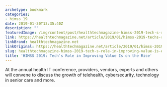 ```yaml
---
archetype: bookmark
categories:
- himss 19
date: 2019-01-30T13:35:40Z
description: ""
featuredImage: /img/content/post/healthtechmagazine-himss-2019-tech-s-role-in-improving-value-is-on-the-rise.jpg
link: https://healthtechmagazine.net/article/2019/01/himss-2019-techs-role-improving-value-rise
linkBrand: healthtechmagazine.net
linkOriginal: https://healthtechmagazine.net/article/2019/01/himss-2019-techs-role-improving-value-rise
slug: healthtechmagazine-himss-2019-tech-s-role-in-improving-value-is-on-the-rise
title: 'HIMSS 2019: Tech’s Role in Improving Value Is on the Rise'
---
```

At the annual health IT conference, providers, vendors, experts and others will convene to discuss the growth of telehealth, cybersecurity, technology in senior care and more.